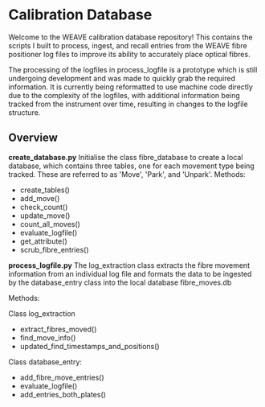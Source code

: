 # Calibration Database

Welcome to the WEAVE calibration database repository!
This contains the scripts I built to process, ingest, and recall entries from the WEAVE fibre positioner log files to improve its ability to accurately place optical fibres.

The processing of the logfiles in process_logfile is a prototype which is still undergoing development and was made to quickly grab the required information. 
It is currently being reformatted to use machine code directly due to the complexity of the logfiles, with additional information being tracked from the instrument over time, resulting in changes to the logfile structure.

## Overview

**create_database.py**
Initialise the class fibre_database to create a local database, which contains three tables, one for each movement type being tracked. These are referred to as 'Move', 'Park', and 'Unpark'.
Methods:
- create_tables()
- add_move()
- check_count()
- update_move()
- count_all_moves()
- evaluate_logfile()
- get_attribute()
- scrub_fibre_entries()

**process_logfile.py**
The log_extraction class extracts the fibre movement information from an individual log file and formats the data to be ingested by the database_entry class into the local database fibre_moves.db

Methods:

Class log_extraction
- extract_fibres_moved()
- find_move_info()
- updated_find_timestamps_and_positions()

Class database_entry:
- add_fibre_move_entries()
- evaluate_logfile()
- add_entries_both_plates()
